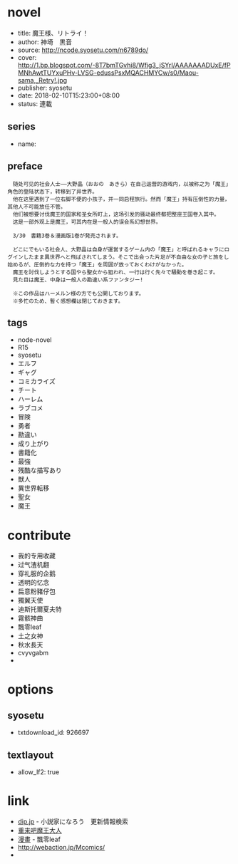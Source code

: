 # novel

- title: 魔王様、リトライ！
- author: 神埼　黒音
- source: http://ncode.syosetu.com/n6789do/
- cover: http://1.bp.blogspot.com/-8T7bmTGvhi8/Wfig3_jSYrI/AAAAAAADUxE/fPMNhAwtTUYxuPHv-LVSG-edussPsxMQACHMYCw/s0/Maou-sama,_Retry!.jpg
- publisher: syosetu
- date: 2018-02-10T15:23:00+08:00
- status: 連載

## series

- name:

## preface


```
　随处可见的社会人士——大野晶（おおの　あきら）在自己运营的游戏内，以被称之为「魔王」角色的登陆状态下，转移到了异世界。
　他在这里遇到了一位右脚不便的小孩子，并一同启程旅行。然而「魔王」持有压倒性的力量，其他人不可能放任不管。
　他们被想要讨伐魔王的国家和圣女所盯上，这场引发的骚动最终都把整座王国卷入其中。
　这是一部外观上是魔王，可其内在是一般人的误会系幻想世界。

　3/30　書籍3巻＆漫画版1巻が発売されます。

　どこにでもいる社会人、大野晶は自身が運営するゲーム内の「魔王」と呼ばれるキャラにログインしたまま異世界へと飛ばされてしまう。そこで出会った片足が不自由な女の子と旅をし始めるが、圧倒的な力を持つ「魔王」を周囲が放っておくわけがなかった。
　魔王を討伐しようとする国やら聖女から狙われ、一行は行く先々で騒動を巻き起こす。
　見た目は魔王、中身は一般人の勘違い系ファンタジー! 

　※この作品はハーメルン様の方でも公開しております。
　※多忙のため、暫く感想欄は閉じておきます。
```

## tags

- node-novel
- R15
- syosetu
- エルフ
- ギャグ
- コミカライズ
- チート
- ハーレム
- ラブコメ
- 冒険
- 勇者
- 勘違い
- 成り上がり
- 書籍化
- 最強
- 残酷な描写あり
- 獣人
- 異世界転移
- 聖女
- 魔王

# contribute

- 我的专用收藏
- 过气渣机翻
- 穿礼服的企鹅
- 透明的忆念
- 扁意粉豬仔包
- 獨翼天使
- 迪斯托爾夏夫特
- 霧骸神曲
- 飄零leaf
- 土之女神
- 秋水長天
- cvyvgabm
- 

# options

## syosetu

- txtdownload_id: 926697

## textlayout

- allow_lf2: true

# link

- [dip.jp](https://narou.dip.jp/search.php?text=n6789do&novel=all&genre=all&new_genre=all&length=0&down=0&up=100) - 小説家になろう　更新情報検索
- [重来吧魔王大人](https://tieba.baidu.com/f?kw=%E9%87%8D%E6%9D%A5%E5%90%A7%E9%AD%94%E7%8E%8B%E5%A4%A7%E4%BA%BA)
- [漫畫](http://tieba.baidu.com/home/main/?un=%E9%A3%84%E9%9B%B6leaf&ie=utf-8&id=04e2e9a384e99bb66c656166ae5f&fr=frs&red_tag=c2986950856) - 飄零leaf
- http://webaction.jp/Mcomics/
- 


